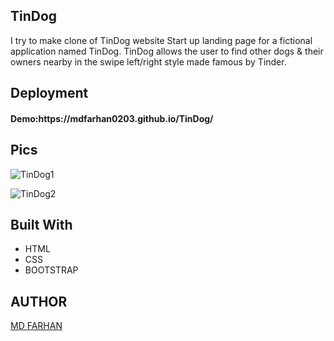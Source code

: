 <h2>TinDog</h2>
I try to make clone of TinDog website 
Start up landing page for a fictional application named TinDog. TinDog allows the user to find other dogs & their owners nearby in the swipe left/right style made famous by Tinder.

<h2>Deployment</h2>
<h4>Demo:https://mdfarhan0203.github.io/TinDog/ </h4>

<h2>Pics</h2>

![TinDog1](https://user-images.githubusercontent.com/50393822/234890304-9625f8b6-6a07-4d32-a7ca-6e4582bff947.jpg)

![TinDog2](https://user-images.githubusercontent.com/50393822/234890313-d9584487-3e02-4cdb-9d4c-e9027590979d.jpg)






<h2>Built With</h2>
<ul>
  <li>HTML</li>
  <li>CSS</li>
  <li>BOOTSTRAP</li>
</ul>

<h2>AUTHOR</h2>
<a href="https://github.com/mdfarhan0203">MD FARHAN </a>
